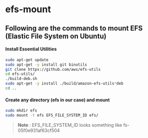 # efs-mount

## Following are the commands to mount EFS (Elastic File System on Ubuntu)

#### Install Essential Utilities

```sh
sudo apt-get update
sudo apt-get -y install git binutils
git clone https://github.com/aws/efs-utils
cd efs-utils/
./build-deb.sh
sudo apt-get -y install ./build/amazon-efs-utils*deb
cd ..
```

#### Create any directory (efs in our case) and mount

```sh
sudo mkdir efs
sudo mount -t efs EFS_FILE_SYSTEM_ID efs/
```
> **Note** : EFS_FILE_SYSTEM_ID looks something like fs-05f0e931af63cf504
